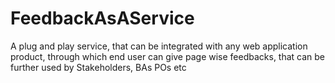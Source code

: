 # FeedbackAsAService
A plug and play service, that can be integrated with any web application product, through which end user can give page wise feedbacks, that can be further used by Stakeholders, BAs POs etc
